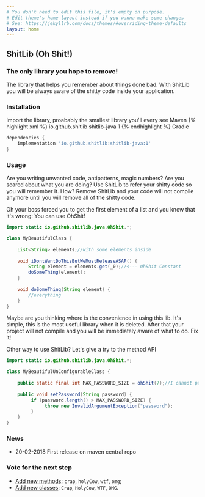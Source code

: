 ```yaml
---
# You don't need to edit this file, it's empty on purpose.
# Edit theme's home layout instead if you wanna make some changes
# See: https://jekyllrb.com/docs/themes/#overriding-theme-defaults
layout: home
---
```


## ShitLib (Oh Shit!)

### The only library you hope to remove!
The library that helps you remember about things done bad.
With ShitLib you will be always aware of the shitty code inside your application.

### Installation
Import the library, proabably the smallest library you'll every see
Maven
{% highlight xml %}
<dependency>
    <groupId>io.github.shitlib</groupId>
    <artifactId>shitlib-java</artifactId>
    <version>1</version>
</dependency>
{% endhighlight %}
Gradle
```groovy
dependencies {
    implementation 'io.github.shitlib:shitlib-java:1'
}
```

### Usage
Are you writing unwanted code, antipatterns, magic numbers?
Are you scared about what you are doing?
Use ShitLib to refer your shitty code so you will remember it.
How? Remove ShitLib and your code will not compile anymore until you will remove all of the shitty code.


Oh your boss forced you to get the first element of a list and you know that it's wrong: You can use OhShit!

```java
import static io.github.shitlib.java.OhShit.*;

class MyBeautifulClass {
    
    List<String> elements;//with some elements inside
    
    void iDontWantDoThisButWeMustReleaseASAP() {
        String element = elements.get(_0);//<--- OhShit Constant
        doSomeThing(element);
    }
    
    void doSomeThing(String element) {
        //everything
    }
}
```  

Maybe are you thinking where is the convenience in using this lib.
It's simple, this is the most useful library when it is deleted.
After that your project will not compile and you will be immediately aware of what to do.
Fix it!

Other way to use ShitLib? Let's give a try to the method API

```java
import static io.github.shitlib.java.OhShit.*;

class MyBeautifulUnConfigurableClass {
    
    public static final int MAX_PASSWORD_SIZE = ohShit(7);//I cannot parameterize now
    
    public void setPassword(String password) {
         if (password.length() > MAX_PASSWORD_SIZE) {
              throw new InvalidArgumentException("password");
         }
    }
}
```  

### News
  * 20-02-2018 First release on maven central repo

### Vote for the next step
  * [Add new methods](https://strawpoll.com/p55b3gp8): ``crap``, ``holyCow``, ``wtf``, ``omg``;
  * [Add new classes](https://strawpoll.com/kfbsxpkw): ``Crap``, ``HolyCow``, ``WTF``, ``OMG``.
